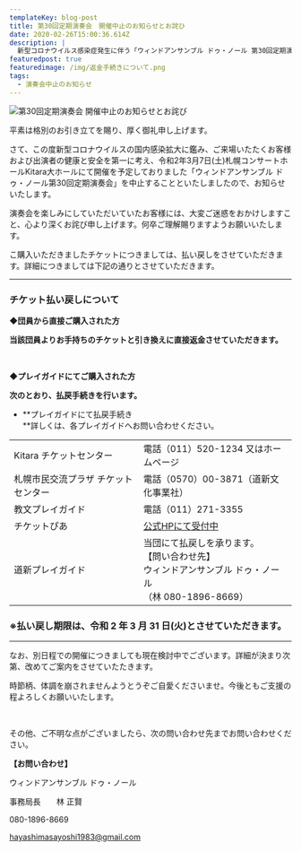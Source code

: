 ```yaml
---
templateKey: blog-post
title: 第30回定期演奏会　開催中止のお知らせとお詫ひ
date: 2020-02-26T15:00:36.614Z
description: |
  新型コロナウイルス感染症発生に伴う「ウィンドアンサンブル ドゥ・ノール 第30回定期演奏会」開催中止のお知らせとお詫び
featuredpost: true
featuredimage: /img/返金手続きについて.png
tags:
  - 演奏会中止のお知らせ
---
```

![第30回定期演奏会 開催中止のお知らせとお詫び](/img/返金手続きについて.png "第30回定期演奏会 開催中止のお知らせとお詫び")

平素は格別のお引き立てを賜り、厚く御礼申し上げます。

 さて、この度新型コロナウイルスの国内感染拡大に鑑み、ご来場いたたくお客様および出演者の健康と安全を第一に考え、令和2年3月7日(土)札幌コンサートホールKitara大ホールにて開催を予定しておりました「ウィンドアンサンブル ドゥ・ノール第30回定期演奏会」を中止することといたしましたので、お知らせいたします。

演奏会を楽しみにしていただいていたお客様には、大変ご迷惑をおかけしますこと、心より深くお詫び申し上げます。何卒ご理解賜りますようお願いいたします。

こ購入いただきましたチケットにつきましては、払い戻しをさせていただきます。詳細につきましては下記の通りとさせていただきます。

- - -

### チケット払い戻しについて

**◆団員から直接ご購入された方**

**当該団員よりお手持ちのチケットと引き換えに直接返金させていただきます。**

**<br>**

**◆プレイガイドにてご購入された方**

**次のとおり、払戻手続きを行います。**

* **プレイガイドにて払戻手続き<br>**詳しくは、各プレイガイドへお問い合わせください。

|                    |                                                                     |
| ------------------ | ------------------------------------------------------------------- |
| Kitara チケットセンター    | 電話（011）520-1234 又はホームページ                                            |
| 札幌市民交流プラザ チケットセンター | 電話（0570）00-3871（道新文化事業社）                                            |
| 教文プレイガイド           | 電話（011）271-3355                                                     |
| チケットぴあ             | [公式HPにて受付中](https://t.pia.jp/pia/event/event.do?eventCd=1958348)    |
| 道新プレイガイド           | 当団にて払戻しを承ります。<br>【問い合わせ先】<br>ウィンドアンサンブル ドゥ・ノール<br>（林 080-1896-8669） |

### ※払い戻し期限は、令和 2 年 3 月 31 日(火)とさせていただきます。

- - -

なお、別日程での開催につきましても現在検討中でございます。詳細が決まり次第、改めてご案内をさせていたたきます。

時節柄、体調を崩されませんようとうぞご自愛くださいませ。今後ともご支援の程よろしくお願いいたします。

<br>

その他、ご不明な点がございましたら、次の問い合わせ先までお問い合わせください。

**【お問い合わせ】**

ウィンドアンサンブル ドゥ・ノール

事務局長　　林 正賢

080-1896-8669

hayashimasayoshi1983@gmail.com
